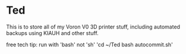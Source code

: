 # Ted
This is to store all of my Voron V0 3D printer stuff, including automated backups using KIAUH and other stuff.

free tech tip: run with 'bash' not 'sh'
'cd ~/Ted
bash autocommit.sh'
